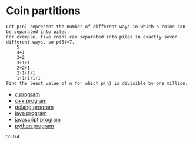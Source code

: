 # Coin partitions

```
Let p(n) represent the number of different ways in which n coins can be separated into piles.
For example, five coins can separated into piles in exactly seven different ways, so p(5)=7.
    5
    4+1
    3+2
    3+1+1
    2+2+1
    2+1+1+1
    1+1+1+1+1
Find the least value of n for which p(n) is divisible by one million.
```

* [c program](Problem078.c)
* [c++ program](Problem078.cpp)
* [golang program](Problem078.go)
* [java program](Problem078.java)
* [javascript program](Problem078.js)
* [python program](Problem078.py)

```
55374
```

